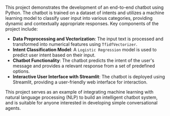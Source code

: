 This project demonstrates the development of an end-to-end chatbot using Python. The chatbot is trained on a dataset of intents and utilizes a machine learning model to classify user input into various categories, providing dynamic and contextually appropriate responses. Key components of the project include:

- **Data Preprocessing and Vectorization**: The input text is processed and transformed into numerical features using `TfidfVectorizer`.
- **Intent Classification Model**: A `Logistic Regression` model is used to predict user intent based on their input.
- **Chatbot Functionality**: The chatbot predicts the intent of the user's message and provides a relevant response from a set of predefined options.
- **Interactive User Interface with Streamlit**: The chatbot is deployed using Streamlit, providing a user-friendly web interface for interaction.

This project serves as an example of integrating machine learning with natural language processing (NLP) to build an intelligent chatbot system, and is suitable for anyone interested in developing simple conversational agents.
